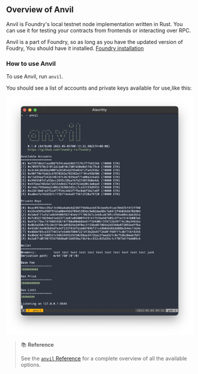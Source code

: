 ## Overview of Anvil

Anvil is Foundry's local testnet node implementation written in Rust. You can use it for testing your contracts from frontends or interacting over RPC.

Anvil is a part of Foundry, so as long as you have the updated version of Foudry, You should have it installed. [Foundry installation](../getting-started/installation.md)

### How to use Anvil

To use Anvil, run `anvil`.

You should see a list of accounts and private keys available for use,like this:

![anvil](./anvil.png)

> 📚 **Reference**
>
> See the [`anvil` Reference](../reference/anvil.md) for a complete overview of all the available options.

